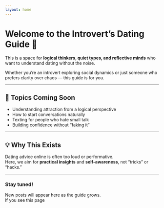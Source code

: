 ```yaml
---
layout: home
---
```


# Welcome to the Introvert’s Dating Guide 💬

This is a space for **logical thinkers, quiet types, and reflective minds** who want to understand dating without the noise.

Whether you’re an introvert exploring social dynamics or just someone who prefers clarity over chaos — this guide is for you.

---

## 🧭 Topics Coming Soon
- Understanding attraction from a logical perspective  
- How to start conversations naturally  
- Texting for people who hate small talk  
- Building confidence without “faking it”  

---

## 💡 Why This Exists
Dating advice online is often too loud or performative.  
Here, we aim for **practical insights** and **self-awareness**, not “tricks” or “hacks.”

---

### Stay tuned!
New posts will appear here as the guide grows.  
If you see this page
